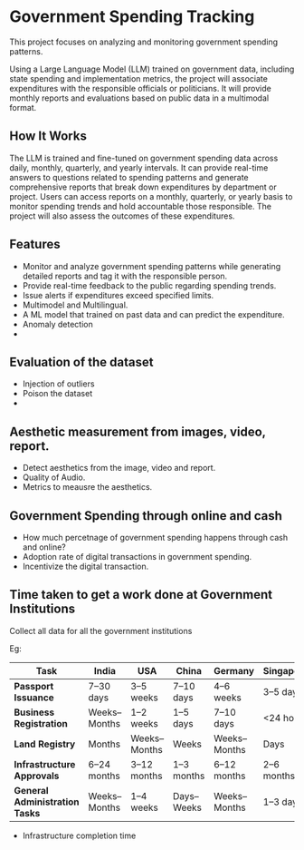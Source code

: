 # Government Spending Tracking
This project focuses on analyzing and monitoring government spending patterns.

Using a Large Language Model (LLM) trained on government data, including state spending and implementation metrics, the project will associate expenditures with the responsible officials or politicians. It will provide monthly reports and evaluations based on public data in a multimodal format.

## How It Works
The LLM is trained and fine-tuned on government spending data across daily, monthly, quarterly, and yearly intervals. It can provide real-time answers to questions related to spending patterns and generate comprehensive reports that break down expenditures by department or project. Users can access reports on a monthly, quarterly, or yearly basis to monitor spending trends and hold accountable those responsible. The project will also assess the outcomes of these expenditures.

## Features
- Monitor and analyze government spending patterns while generating detailed reports and tag it with the responsible person.
- Provide real-time feedback to the public regarding spending trends.
- Issue alerts if expenditures exceed specified limits.
- Multimodel and Multilingual.
- A ML model that trained on past data and can predict the expenditure.
- Anomaly detection
- 

## Evaluation of the dataset 
- Injection of outliers
- Poison the dataset
- 


## Aesthetic measurement from images, video, report.

- Detect aesthetics from the image, video and report.
- Quality of Audio.
- Metrics to meausre the aesthetics.

## Government Spending through online and cash

- How much percetnage of government spending happens through cash and online?
- Adoption rate of digital transactions in government spending.
- Incentivize the digital transaction.

## Time taken to get a work done at Government Institutions

Collect all data for all the government institutions

Eg:

| Task                        | **India**          | **USA**            | **China**         | **Germany**       | **Singapore**     | **France**        |
|-----------------------------|--------------------|--------------------|-------------------|-------------------|-------------------|-------------------|
| **Passport Issuance**        | 7–30 days          | 3–5 weeks          | 7–10 days         | 4–6 weeks         | 3–5 days          | 2–3 weeks         |
| **Business Registration**    | Weeks–Months       | 1–2 weeks          | 1–5 days          | 7–10 days         | <24 hours         | 1–2 weeks         |
| **Land Registry**            | Months             | Weeks–Months       | Weeks             | Weeks–Months      | Days              | 2–6 months        |
| **Infrastructure Approvals** | 6–24 months        | 3–12 months        | 1–3 months        | 6–12 months       | 2–6 months        | 6–12 months       |
| **General Administration Tasks** | Weeks–Months   | 1–4 weeks          | Days–Weeks        | Weeks–Months      | 1–3 days          | 2–6 weeks         |

- Infrastructure completion time